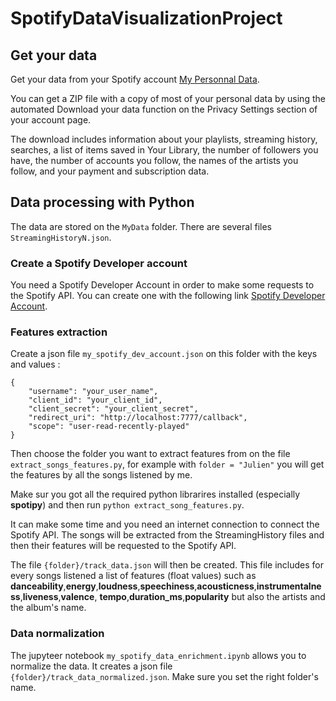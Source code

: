 # SpotifyDataVisualizationProject

## Get your data

Get your data from your Spotify account [My Personnal Data](https://support.spotify.com/uk/article/data-rights-and-privacy-settings/).

You can get a ZIP file with a copy of most of your personal data by using the automated Download your data function on the Privacy Settings section of your account page.

The download includes information about your playlists, streaming history, searches, a list of items saved in Your Library, the number of followers you have, the number of accounts you follow, the names of the artists you follow, and your payment and subscription data.

## Data processing with Python

The data are stored on the `MyData` folder. There are several files `StreamingHistoryN.json`.

### Create a Spotify Developer account

You need a Spotify Developer Account in order to make some requests to the Spotify API. You can create one with the following link [Spotify Developer Account](https://developer.spotify.com/).

### Features extraction

Create a json file `my_spotify_dev_account.json` on this folder with the keys and values :

```
{
    "username": "your_user_name",
    "client_id": "your_client_id",
    "client_secret": "your_client_secret",
    "redirect_uri": "http://localhost:7777/callback",
    "scope": "user-read-recently-played"
}
```

Then choose the folder you want to extract features from on the file `extract_songs_features.py`, for example
with `folder = "Julien"` you will get the features by all the songs listened by me.

Make sur you got all the required python librarires installed (especially **spotipy**) and then run `python extract_song_features.py`.

It can make some time and you need an internet connection to connect the Spotify API. The songs will be extracted from the StreamingHistory files and then their features will be requested to the Spotify API.

The file `{folder}/track_data.json` will then be created.
This file includes for every songs listened a list of features (float values) such as **danceability**,**energy**,**loudness**,**speechiness**,**acousticness**,**instrumentalness**,**liveness**,**valence**, **tempo**,**duration_ms**,**popularity** but also the artists and the album's name.

### Data normalization

The jupyteer notebook `my_spotify_data_enrichment.ipynb` allows you to normalize the data. It creates a json file `{folder}/track_data_normalized.json`. Make sure you set the right folder's name.
